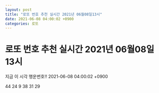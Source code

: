 ```yaml
---
layout: post
title: "로또 번호 추천 실시간 2021년 06월08일13시"
date: 2021-06-08 04:00:02 +0900
categories: 로또
---
```


# 로또 번호 추천 실시간 2021년 06월08일13시

지금 이 시각 행운번호!! 2021-06-08 04:00:02 +0900

 44  24  9  38  31  29 

